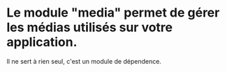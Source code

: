 # Le module "media" permet de gérer les médias utilisés sur votre application.

Il ne sert à rien seul, c'est un module de dépendence.

